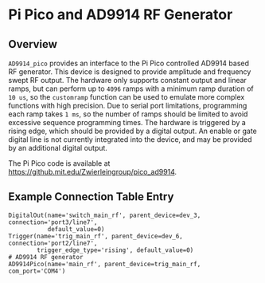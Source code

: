 Pi Pico and AD9914 RF Generator
===============================

Overview
--------

`AD9914_pico` provides an interface to the Pi Pico controlled AD9914 based RF generator.
This device is designed to provide amplitude and frequency swept RF output.
The hardware only supports constant output and linear ramps,
but can perform up to `4096` ramps with a minimum ramp duration of `10 us`,
so the `customramp` function can be used to emulate more complex functions with high precision.
Due to serial port limitations, programming each ramp takes `1 ms`,
so the number of ramps should be limited to avoid excessive sequence programming times.
The hardware is triggered by a rising edge, which should be provided by a digital output.
An enable or gate digital line is not currently integrated into the device,
and may be provided by an additional digital output.

The Pi Pico code is available at <https://github.mit.edu/Zwierleingroup/pico_ad9914>.

Example Connection Table Entry
------------------------------

	DigitalOut(name='switch_main_rf', parent_device=dev_3, connection='port3/line7',
	           default_value=0)
	Trigger(name='trig_main_rf', parent_device=dev_6, connection='port2/line7',
	        trigger_edge_type='rising', default_value=0)
	# AD9914 RF generator
	AD9914Pico(name='main_rf', parent_device=trig_main_rf, com_port='COM4')
